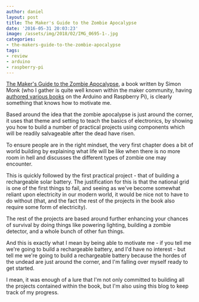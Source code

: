 ```yaml
---
author: daniel
layout: post
title: The Maker's Guide to the Zombie Apocalypse
date: '2016-05-31 20:03:23'
image: /assets/img/2018/02/IMG_0695-1-.jpg
categories:
- the-makers-guide-to-the-zombie-apocalypse
tags:
- review
- arduino
- raspberry-pi
---
```


<p class="intro"><a href="http://amzn.to/1spRddk"><span class="dropcap">T</span>he Maker's Guide to the Zombie Apocalypse</a>, a book written by Simon Monk (who I gather is quite well known within the maker community, having <a href="http://amzn.to/1spRqwW">authored various books</a> on the Arduino and Raspberry Pi), is clearly something that knows how to motivate me.</p> 

Based around the idea that the zombie apocalypse is just around the corner, it uses that theme and setting to teach the basics of electronics, by showing you how to build a number of practical projects using components which will be readily salvageable after the dead have risen.

To ensure people are in the right mindset, the very first chapter does a bit of world building by explaining what life will be like when there is no more room in hell and discusses the different types of zombie one may encounter.

This is quickly followed by the first practical project - that of building a rechargeable solar battery. The justification for this is that the national grid is one of the first things to fail, and seeing as we've become somewhat reliant upon electricity in our modern world, it would be nice not to have to do without (that, and the fact the rest of the projects in the book also require some form of electricity).

The rest of the projects are based around further enhancing your chances of survival by doing things like powering lighting, building a zombie detector, and a whole bunch of other fun things.

And this is exactly what I mean by being able to motivate me - if you tell me we're going to build a rechargeable battery, and I'd have no interest - but tell me we're going to build a rechargeable battery because the hordes of the undead are just around the corner, and I'm falling over myself ready to get started.

I mean, it was enough of a lure that I'm not only committed to building all the projects contained within the book, but I'm also using this blog to keep track of my progress.

